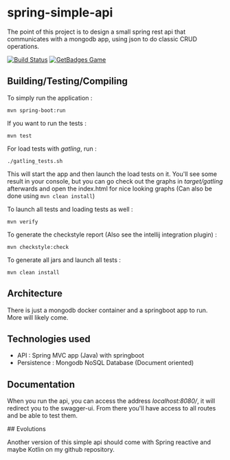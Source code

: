 # spring-simple-api
The point of this project is to design a small spring rest api that communicates with a mongodb app, using json to do classic CRUD operations.

[![Build Status](https://travis-ci.org/matthieusb/spring-simple-api.svg?branch=master)](https://travis-ci.org/matthieusb/spring-simple-api)
[![GetBadges Game](https://matthieusb-spring-simple-app.getbadges.io/shield/company/matthieusb-spring-simple-app/user/15203)](https://matthieusb-spring-simple-app.getbadges.io/?ref=shield-player)

## Building/Testing/Compiling

To simply run the application :

```
mvn spring-boot:run
```

If you want to run the tests :

```
mvn test
```

For load tests with *gatling*, run :

```
./gatling_tests.sh
```
This will start the app and then launch the load tests on it.
You'll see some result in your console, but you can go check out the graphs in *target/gatling* afterwards and open the index.html for nice looking graphs (Can also be done using `mvn clean install`)

To launch all tests and loading tests as well :

```
mvn verify
```


To generate the checkstyle report (Also see the intellij integration plugin) :


```
mvn checkstyle:check
```

To generate all jars and launch all tests :
 
```
mvn clean install
```


## Architecture

There is just a mongodb docker container and a springboot app to run. More will likely come. 

## Technologies used

  - API : Spring MVC app (Java) with springboot
  - Persistence : Mongodb NoSQL Database (Document oriented)

## Documentation

When you run the api, you can access the address *localhost:8080/*, it will redirect you to the swagger-ui.
From there you'll have access to all routes and be able to test them.

## Evolutions

Another version of this simple api should come with Spring reactive and maybe Kotlin on my github repository.

